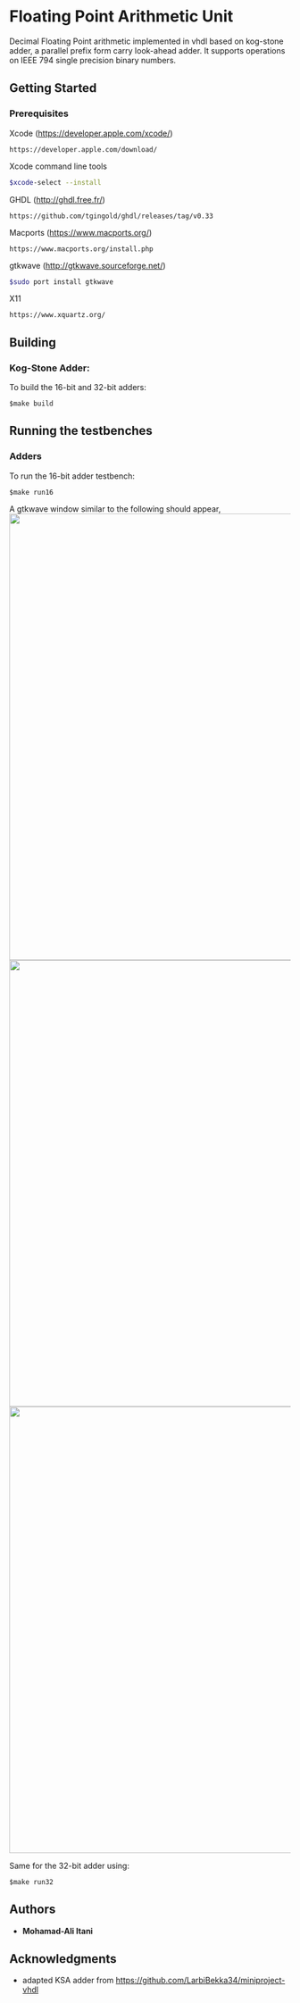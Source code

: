 # Floating Point Arithmetic Unit

Decimal Floating Point arithmetic implemented in vhdl based on kog-stone adder, a parallel prefix form carry look-ahead adder. It supports operations on IEEE 794 single precision binary numbers.

## Getting Started


### Prerequisites

Xcode (https://developer.apple.com/xcode/)

```
https://developer.apple.com/download/
```
Xcode command line tools 

```BASH
$xcode-select --install
```

GHDL (http://ghdl.free.fr/)

```
https://github.com/tgingold/ghdl/releases/tag/v0.33
```

Macports (https://www.macports.org/)

```
https://www.macports.org/install.php
```

gtkwave (http://gtkwave.sourceforge.net/)

```BASH
$sudo port install gtkwave
```

X11 

```
https://www.xquartz.org/
```


## Building

### Kog-Stone Adder:

To build the 16-bit and 32-bit adders:

```
$make build
```

## Running the testbenches

### Adders

To run the 16-bit adder testbench:

```
$make run16
```
A gtkwave window similar to the following should appear,
<img src="https://image.ibb.co/czjPiv/Screen_Shot_2017_04_03_at_12_51_54_AM.png" width="800">
<img src="https://image.ibb.co/hbkmwF/Screen_Shot_2017_04_03_at_12_53_54_AM.png" width="800">
<img src="https://image.ibb.co/gNrRwF/Screen_Shot_2017_04_03_at_12_54_14_AM.png" width="800">

Same for the 32-bit adder using:

```
$make run32
```

## Authors

* **Mohamad-Ali Itani**

## Acknowledgments

* adapted KSA adder from https://github.com/LarbiBekka34/miniproject-vhdl
